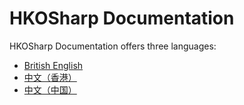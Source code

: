 # HKOSharp Documentation

HKOSharp Documentation offers three languages:

* [British English](en-uk/)
* [中文（香港）](zh-hk/)
* [中文（中国）](zh-cn/)

